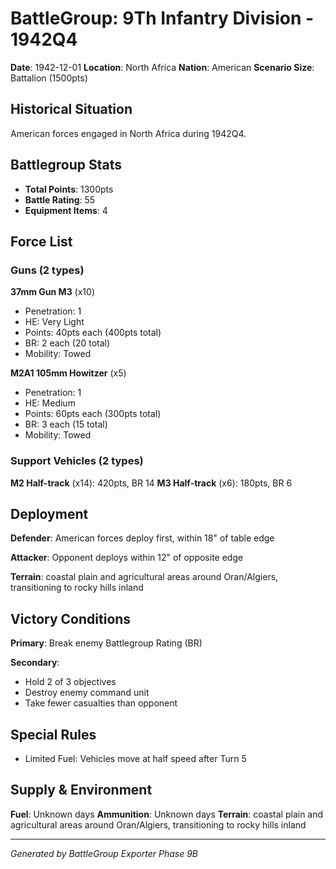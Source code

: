 # BattleGroup: 9Th Infantry Division - 1942Q4

**Date**: 1942-12-01
**Location**: North Africa
**Nation**: American
**Scenario Size**: Battalion (1500pts)

## Historical Situation

American forces engaged in North Africa during 1942Q4.

## Battlegroup Stats

- **Total Points**: 1300pts
- **Battle Rating**: 55
- **Equipment Items**: 4

## Force List

### Guns (2 types)

**37mm Gun M3** (x10)
- Penetration: 1
- HE: Very Light
- Points: 40pts each (400pts total)
- BR: 2 each (20 total)
- Mobility: Towed

**M2A1 105mm Howitzer** (x5)
- Penetration: 1
- HE: Medium
- Points: 60pts each (300pts total)
- BR: 3 each (15 total)
- Mobility: Towed

### Support Vehicles (2 types)

**M2 Half-track** (x14): 420pts, BR 14
**M3 Half-track** (x6): 180pts, BR 6

## Deployment

**Defender**: American forces deploy first, within 18" of table edge

**Attacker**: Opponent deploys within 12" of opposite edge

**Terrain**: coastal plain and agricultural areas around Oran/Algiers, transitioning to rocky hills inland

## Victory Conditions

**Primary**: Break enemy Battlegroup Rating (BR)

**Secondary**:
- Hold 2 of 3 objectives
- Destroy enemy command unit
- Take fewer casualties than opponent

## Special Rules

- Limited Fuel: Vehicles move at half speed after Turn 5

## Supply & Environment

**Fuel**: Unknown days
**Ammunition**: Unknown days
**Terrain**: coastal plain and agricultural areas around Oran/Algiers, transitioning to rocky hills inland

---

*Generated by BattleGroup Exporter Phase 9B*
